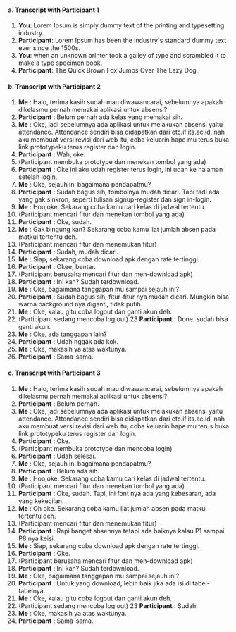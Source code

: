 #### a. Transcript with Participant 1
 1. **You**: Lorem Ipsum is simply dummy text of the printing and typesetting industry.
 2. **Participant**: Lorem Ipsum has been the industry's standard dummy text ever since the 1500s.
 3. **You**: when an unknown printer took a galley of type and scrambled it to make a type specimen book.
 4. **Participant**: The Quick Brown Fox Jumps Over The Lazy Dog.

#### b. Transcript with Participant 2
1. **Me** : Halo, terima kasih sudah mau diwawancarai, sebelumnya apakah dikelasmu pernah memakai aplikasi untuk absensi?
2. **Participant** : Belum pernah ada kelas yang memakai sih.
3. **Me** : Oke, jadi sebelumnya ada aplikasi untuk melakukan absensi yaitu attendance. Attendance sendiri bisa didapatkan dari etc.if.its.ac.id, nah aku membuat versi revisi dari web itu, coba keluarin hape mu terus buka link prototypeku terus register dan login.
4. **Participant** : Wah, oke.
5. (Participant membuka prototype dan menekan tombol yang ada)
6. **Participant** : Oke ini aku udah register terus login, ini udah ke halaman setelah login.
7. **Me** : Oke, sejauh ini bagaimana pendapatmu?
8. **Participant** : Sudah bagus sih, tombolnya mudah dicari. Tapi tadi ada yang gak sinkron, seperti tulisan signup-register dan sign in-login.
9. **Me** : Hoo,oke. Sekarang coba kamu cari kelas di jadwal tertentu.
10. (Participant mencari fitur dan menekan tombol yang ada)
11. **Participant** : Oke, sudah.
12. **Me** : Gak bingung kan? Sekarang coba kamu liat jumlah absen pada matkul tertentu deh.
13. (Participant mencari fitur dan menemukan fitur)
14. **Participant** : Sudah, mudah dicari.
15. **Me** : Siap, sekarang coba download apk dengan rate tertinggi.
16. **Participant** : Okee, bentar.
17. (Participant berusaha mencari fitur dan men-download apk)
18. **Participant** : Ini kan? Sudah terdownload.
19. **Me** : Oke, bagaimana tanggapan mu sampai sejauh ini?
20. **Participant** : Sudah bagus sih, fitur-fitur nya mudah dicari. Mungkin bisa warna background nya diganti, tidak putih.
21. **Me** : Oke, kalau gitu coba logout dan ganti akun deh.
22. (Participant sedang mencoba log out)
23 **Participant** : Done. sudah bisa ganti akun.
24. **Me** : Oke, ada tanggapan lain?
25. **Participant** : Udah nggak ada kok.
26. **Me** : Oke, makasih ya atas waktunya.
27. **Participant** : Sama-sama.

#### c. Transcript with Participant 3
1. **Me** : Halo, terima kasih sudah mau diwawancarai, sebelumnya apakah dikelasmu pernah memakai aplikasi untuk absensi?
2. **Participant** : Belum pernah.
3. **Me** : Oke, jadi sebelumnya ada aplikasi untuk melakukan absensi yaitu attendance. Attendance sendiri bisa didapatkan dari etc.if.its.ac.id, nah aku membuat versi revisi dari web itu, coba keluarin hape mu terus buka link prototypeku terus register dan login.
4. **Participant** : Oke.
5. (Participant membuka prototype dan mencoba login)
6. **Participant** : Udah selesai.
7. **Me** : Oke, sejauh ini bagaimana pendapatmu?
8. **Participant** : Belum ada sih.
9. **Me** : Hoo,oke. Sekarang coba kamu cari kelas di jadwal tertentu.
10. (Participant mencari fitur dan menekan tombol yang ada)
11. **Participant** : Oke, sudah. Tapi, ini font nya ada yang kebesaran, ada yang kekecilan.
12. **Me** : Oh oke. Sekarang coba kamu liat jumlah absen pada matkul tertentu deh.
13. (Participant mencari fitur dan menemukan fitur)
14. **Participant** : Rapi banget absennya tetapi ada baiknya kalau P1 sampai P8 nya keisi.
15. **Me** : Siap, sekarang coba download apk dengan rate tertinggi.
16. **Participant** : Oke.
17. (Participant berusaha mencari fitur dan men-download apk)
18. **Participant** : Ini kan? Sudah terdownload.
19. **Me** : Oke, bagaimana tanggapan mu sampai sejauh ini?
20. **Participant** : Untuk yang download, lebih baik jika ada isi di tabel-tabelnya.
21. **Me** : Oke, kalau gitu coba logout dan ganti akun deh.
22. (Participant sedang mencoba log out)
23 **Participant** : Sudah.
24. **Me** : Oke, makasih ya atas waktunya.
25. **Participant** : Sama-sama.



